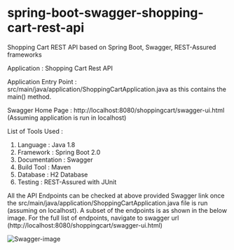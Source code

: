 # spring-boot-swagger-shopping-cart-rest-api
Shopping Cart REST API based on Spring Boot, Swagger, REST-Assured frameworks

Application : Shopping Cart Rest API

Application Entry Point : src/main/java/application/ShoppingCartApplication.java as this contains the main() method.

Swagger Home Page : http://localhost:8080/shoppingcart/swagger-ui.html  (Assuming application is run in localhost)

List of Tools Used :

1) Language       :   Java 1.8
2) Framework      :   Spring Boot 2.0
3) Documentation  :   Swagger
4) Build Tool     :   Maven
5) Database       :   H2 Database
6) Testing        :   REST-Assured with JUnit

All the API Endpoints can be checked at above provided Swagger link once the src/main/java/application/ShoppingCartApplication.java file is run (assuming on localhost). A subset of the endpoints is as shown in the below image. For the full list of endpoints, navigate to swagger url (http://localhost:8080/shoppingcart/swagger-ui.html)



![Swagger-image](https://user-images.githubusercontent.com/22103206/80565900-467d9800-8a0f-11ea-8d37-150cec740f64.JPG)



